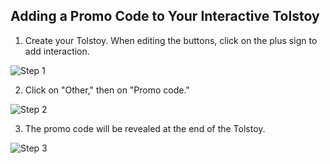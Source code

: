 ## Adding a Promo Code to Your Interactive Tolstoy

1. Create your Tolstoy. When editing the buttons, click on the plus sign to add interaction.

![Step 1](https://downloads.intercomcdn.com/i/o/888932474/ff52fd691fbc2ed170991a38/image.png)

2. Click on "Other," then on "Promo code."

![Step 2](https://downloads.intercomcdn.com/i/o/888932918/fa2752163744fec699a46bb4/image.png)

3. The promo code will be revealed at the end of the Tolstoy.

![Step 3](https://downloads.intercomcdn.com/i/o/888934250/8a861748d003052c96ecc9e7/image.png)
